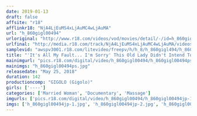 ```yaml
---
date: 2019-01-13
draft: false
affsite: "r18"
afflinkr18: "NjA4LjEuMS4xLjAuMC4wLjAuMA"
url: "h_860gigl00494"
urloriginal: "http://www.r18.com/videos/vod/movies/detail/-/id=h_860gigl00494"
urlfinal: "http://media.r18.com/track/NjA4LjEuMS4xLjAuMC4wLjAuMA/videos/vod/movies/detail/-/id=h_860gigl00494"
samplevid: "awspv3001.r18.com/litevideo/freepv/h/h_8/h_860gigl494/h_860gigl494_dmb_w.mp4"
title: "'It's All My Fault... I'm Sorry' This Old Lady Didn't Intend To Make Her Male Customers Rock Hard, But Deep Down Inside, She's Happy That She Can Still Make Men Horny 3"
mainimgurl: "pics.r18.com/digital/video/h_860gigl00494/h_860gigl00494ps.jpg"
mainimgs: "h_860gigl00494ps.jpg"
releasedate: "May 25, 2018"
duration: 142
productioncomp: "GIGOLO (Gigolo)"
girls: ['----']
categories: ['Married Woman', 'Documentary', 'Massage']
imgurls: ['pics.r18.com/digital/video/h_860gigl00494/h_860gigl00494jp-1.jpg', 'pics.r18.com/digital/video/h_860gigl00494/h_860gigl00494jp-2.jpg', 'pics.r18.com/digital/video/h_860gigl00494/h_860gigl00494jp-3.jpg', 'pics.r18.com/digital/video/h_860gigl00494/h_860gigl00494jp-4.jpg', 'pics.r18.com/digital/video/h_860gigl00494/h_860gigl00494jp-5.jpg', 'pics.r18.com/digital/video/h_860gigl00494/h_860gigl00494jp-6.jpg', 'pics.r18.com/digital/video/h_860gigl00494/h_860gigl00494jp-7.jpg', 'pics.r18.com/digital/video/h_860gigl00494/h_860gigl00494jp-8.jpg', 'pics.r18.com/digital/video/h_860gigl00494/h_860gigl00494jp-9.jpg', 'pics.r18.com/digital/video/h_860gigl00494/h_860gigl00494jp-10.jpg', 'pics.r18.com/digital/video/h_860gigl00494/h_860gigl00494jp-11.jpg', 'pics.r18.com/digital/video/h_860gigl00494/h_860gigl00494jp-12.jpg', 'pics.r18.com/digital/video/h_860gigl00494/h_860gigl00494jp-13.jpg', 'pics.r18.com/digital/video/h_860gigl00494/h_860gigl00494jp-14.jpg', 'pics.r18.com/digital/video/h_860gigl00494/h_860gigl00494jp-15.jpg', 'pics.r18.com/digital/video/h_860gigl00494/h_860gigl00494jp-16.jpg', 'pics.r18.com/digital/video/h_860gigl00494/h_860gigl00494jp-17.jpg', 'pics.r18.com/digital/video/h_860gigl00494/h_860gigl00494jp-18.jpg', 'pics.r18.com/digital/video/h_860gigl00494/h_860gigl00494jp-19.jpg', 'pics.r18.com/digital/video/h_860gigl00494/h_860gigl00494jp-20.jpg']
imgs: ['h_860gigl00494jp-1.jpg', 'h_860gigl00494jp-2.jpg', 'h_860gigl00494jp-3.jpg', 'h_860gigl00494jp-4.jpg', 'h_860gigl00494jp-5.jpg', 'h_860gigl00494jp-6.jpg', 'h_860gigl00494jp-7.jpg', 'h_860gigl00494jp-8.jpg', 'h_860gigl00494jp-9.jpg', 'h_860gigl00494jp-10.jpg', 'h_860gigl00494jp-11.jpg', 'h_860gigl00494jp-12.jpg', 'h_860gigl00494jp-13.jpg', 'h_860gigl00494jp-14.jpg', 'h_860gigl00494jp-15.jpg', 'h_860gigl00494jp-16.jpg', 'h_860gigl00494jp-17.jpg', 'h_860gigl00494jp-18.jpg', 'h_860gigl00494jp-19.jpg', 'h_860gigl00494jp-20.jpg']
---
```

